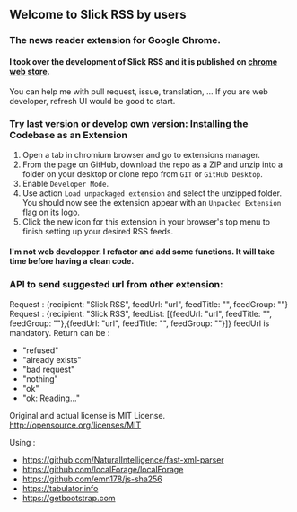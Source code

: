 ## Welcome to Slick RSS by users
### The news reader extension for Google Chrome.

#### I took over the development of Slick RSS and it is published on [chrome web store](https://chrome.google.com/webstore/detail/slick-rss-by-users/lloonpjjgockligalihhebapcafgbgef).

You can help me with pull request, issue, translation, ...
If you are web developer, refresh UI would be good to start.

### Try last version or develop own version: Installing the Codebase as an Extension
1. Open a tab in chromium browser and go to extensions manager.
2. From the page on GitHub, download the repo as a ZIP and unzip into a folder on your desktop or clone repo from `GIT` or `GitHub Desktop`.
3. Enable `Developer Mode`.
4. Use action `Load unpackaged extension` and select the unzipped folder. You should now see the extension appear with an `Unpacked Extension` flag on its logo.
5. Click the new icon for this extension in your browser's top menu to finish setting up your desired RSS feeds.

#### I'm not web developper. I refactor and add some functions. It will take time before having a clean code.

### API to send suggested url from other extension:
Request : {recipient: "Slick RSS", feedUrl: "url", feedTitle: "", feedGroup: ""}
Request : {recipient: "Slick RSS", feedList: [{feedUrl: "url", feedTitle: "", feedGroup: ""},{feedUrl: "url", feedTitle: "", feedGroup: ""}]}
feedUrl is mandatory.
Return can be :
- "refused"
- "already exists"
- "bad request"
- "nothing"
- "ok"
- "ok:  Reading..."

Original and actual license is MIT License.
http://opensource.org/licenses/MIT

Using :
- https://github.com/NaturalIntelligence/fast-xml-parser
- https://github.com/localForage/localForage
- https://github.com/emn178/js-sha256
- https://tabulator.info
- https://getbootstrap.com
